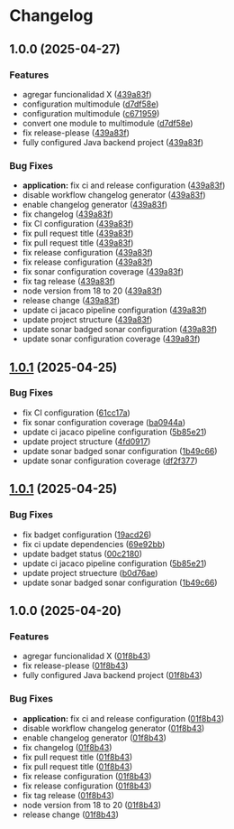 # Changelog

## 1.0.0 (2025-04-27)


### Features

* agregar funcionalidad X ([439a83f](https://github.com/marcoslozina/template-service/commit/439a83feae90469d94feec8f50f5b3bb42cf5fd1))
* configuration multimodule ([d7df58e](https://github.com/marcoslozina/template-service/commit/d7df58e069ee8bb58418ab7945e25996f58ccf0f))
* configuration multimodule ([c671959](https://github.com/marcoslozina/template-service/commit/c671959624b13936775894c823c3f004aec4955f))
* convert one module to multimodule ([d7df58e](https://github.com/marcoslozina/template-service/commit/d7df58e069ee8bb58418ab7945e25996f58ccf0f))
* fix release-please ([439a83f](https://github.com/marcoslozina/template-service/commit/439a83feae90469d94feec8f50f5b3bb42cf5fd1))
* fully configured Java backend project ([439a83f](https://github.com/marcoslozina/template-service/commit/439a83feae90469d94feec8f50f5b3bb42cf5fd1))


### Bug Fixes

* **application:** fix ci and release configuration ([439a83f](https://github.com/marcoslozina/template-service/commit/439a83feae90469d94feec8f50f5b3bb42cf5fd1))
* disable workflow changelog generator ([439a83f](https://github.com/marcoslozina/template-service/commit/439a83feae90469d94feec8f50f5b3bb42cf5fd1))
* enable changelog generator ([439a83f](https://github.com/marcoslozina/template-service/commit/439a83feae90469d94feec8f50f5b3bb42cf5fd1))
* fix changelog ([439a83f](https://github.com/marcoslozina/template-service/commit/439a83feae90469d94feec8f50f5b3bb42cf5fd1))
* fix CI configuration ([439a83f](https://github.com/marcoslozina/template-service/commit/439a83feae90469d94feec8f50f5b3bb42cf5fd1))
* fix pull request title ([439a83f](https://github.com/marcoslozina/template-service/commit/439a83feae90469d94feec8f50f5b3bb42cf5fd1))
* fix pull request title ([439a83f](https://github.com/marcoslozina/template-service/commit/439a83feae90469d94feec8f50f5b3bb42cf5fd1))
* fix release configuration ([439a83f](https://github.com/marcoslozina/template-service/commit/439a83feae90469d94feec8f50f5b3bb42cf5fd1))
* fix release configuration ([439a83f](https://github.com/marcoslozina/template-service/commit/439a83feae90469d94feec8f50f5b3bb42cf5fd1))
* fix sonar configuration coverage ([439a83f](https://github.com/marcoslozina/template-service/commit/439a83feae90469d94feec8f50f5b3bb42cf5fd1))
* fix tag release ([439a83f](https://github.com/marcoslozina/template-service/commit/439a83feae90469d94feec8f50f5b3bb42cf5fd1))
* node version from 18 to 20 ([439a83f](https://github.com/marcoslozina/template-service/commit/439a83feae90469d94feec8f50f5b3bb42cf5fd1))
* release change ([439a83f](https://github.com/marcoslozina/template-service/commit/439a83feae90469d94feec8f50f5b3bb42cf5fd1))
* update ci jacaco pipeline configuration ([439a83f](https://github.com/marcoslozina/template-service/commit/439a83feae90469d94feec8f50f5b3bb42cf5fd1))
* update project structure ([439a83f](https://github.com/marcoslozina/template-service/commit/439a83feae90469d94feec8f50f5b3bb42cf5fd1))
* update sonar badged sonar configuration ([439a83f](https://github.com/marcoslozina/template-service/commit/439a83feae90469d94feec8f50f5b3bb42cf5fd1))
* update sonar configuration coverage ([439a83f](https://github.com/marcoslozina/template-service/commit/439a83feae90469d94feec8f50f5b3bb42cf5fd1))

## [1.0.1](https://github.com/marcoslozina/template-service/compare/v1.0.0...v1.0.1) (2025-04-25)


### Bug Fixes

* fix CI configuration ([61cc17a](https://github.com/marcoslozina/template-service/commit/61cc17a4c3b303c2939b780cea2a5efaf8b0fa48))
* fix sonar configuration coverage ([ba0944a](https://github.com/marcoslozina/template-service/commit/ba0944aa27fd93641777c3c3bbf0c85d89b6097d))
* update ci jacaco pipeline configuration ([5b85e21](https://github.com/marcoslozina/template-service/commit/5b85e21fda0fadbe7cfb8305b13622c0c4a0c696))
* update project structure ([4fd0917](https://github.com/marcoslozina/template-service/commit/4fd0917ad279039efa2c29d9c455b5f716be2d55))
* update sonar badged sonar configuration ([1b49c66](https://github.com/marcoslozina/template-service/commit/1b49c66cfb3b3b45f44b1927647a1f10cd91af90))
* update sonar configuration coverage ([df2f377](https://github.com/marcoslozina/template-service/commit/df2f3774db22a7910f48b420b4b6fe7f452aea88))

## [1.0.1](https://github.com/marcoslozina/template-service/compare/v1.0.0...v1.0.1) (2025-04-25)


### Bug Fixes

* fix badget configuration ([19acd26](https://github.com/marcoslozina/template-service/commit/19acd266706dce9beb6355e0d0fd5a55a224bbaa))
* fix ci update dependencies ([69e92bb](https://github.com/marcoslozina/template-service/commit/69e92bbd74b2df1e51ba1b400d384e00d902b628))
* update badget status ([00c2180](https://github.com/marcoslozina/template-service/commit/00c218007d54db3dcc0e8b9594bd0cc1d0bacfbe))
* update ci jacaco pipeline configuration ([5b85e21](https://github.com/marcoslozina/template-service/commit/5b85e21fda0fadbe7cfb8305b13622c0c4a0c696))
* update project struecture ([b0d76ae](https://github.com/marcoslozina/template-service/commit/b0d76aed26fd2457b2ff4ed90c2aa320e8df27dd))
* update sonar badged sonar configuration ([1b49c66](https://github.com/marcoslozina/template-service/commit/1b49c66cfb3b3b45f44b1927647a1f10cd91af90))

## 1.0.0 (2025-04-20)


### Features

* agregar funcionalidad X ([01f8b43](https://github.com/marcoslozina/template-service/commit/01f8b43ba1d9c2315dc97ec33eda0c27ad1e0c26))
* fix release-please ([01f8b43](https://github.com/marcoslozina/template-service/commit/01f8b43ba1d9c2315dc97ec33eda0c27ad1e0c26))
* fully configured Java backend project ([01f8b43](https://github.com/marcoslozina/template-service/commit/01f8b43ba1d9c2315dc97ec33eda0c27ad1e0c26))


### Bug Fixes

* **application:** fix ci and release configuration ([01f8b43](https://github.com/marcoslozina/template-service/commit/01f8b43ba1d9c2315dc97ec33eda0c27ad1e0c26))
* disable workflow changelog generator ([01f8b43](https://github.com/marcoslozina/template-service/commit/01f8b43ba1d9c2315dc97ec33eda0c27ad1e0c26))
* enable changelog generator ([01f8b43](https://github.com/marcoslozina/template-service/commit/01f8b43ba1d9c2315dc97ec33eda0c27ad1e0c26))
* fix changelog ([01f8b43](https://github.com/marcoslozina/template-service/commit/01f8b43ba1d9c2315dc97ec33eda0c27ad1e0c26))
* fix pull request title ([01f8b43](https://github.com/marcoslozina/template-service/commit/01f8b43ba1d9c2315dc97ec33eda0c27ad1e0c26))
* fix pull request title ([01f8b43](https://github.com/marcoslozina/template-service/commit/01f8b43ba1d9c2315dc97ec33eda0c27ad1e0c26))
* fix release configuration ([01f8b43](https://github.com/marcoslozina/template-service/commit/01f8b43ba1d9c2315dc97ec33eda0c27ad1e0c26))
* fix release configuration ([01f8b43](https://github.com/marcoslozina/template-service/commit/01f8b43ba1d9c2315dc97ec33eda0c27ad1e0c26))
* fix tag release ([01f8b43](https://github.com/marcoslozina/template-service/commit/01f8b43ba1d9c2315dc97ec33eda0c27ad1e0c26))
* node version from 18 to 20 ([01f8b43](https://github.com/marcoslozina/template-service/commit/01f8b43ba1d9c2315dc97ec33eda0c27ad1e0c26))
* release change ([01f8b43](https://github.com/marcoslozina/template-service/commit/01f8b43ba1d9c2315dc97ec33eda0c27ad1e0c26))
